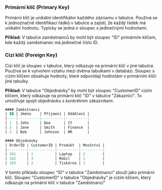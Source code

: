 ### Primární klíč (Primary Key)

Primární klíč je unikátní identifikátor každého záznamu v tabulce. Používá se k jednoznačné identifikaci řádků v tabulce a zajistí, že každý řádek má unikátní hodnotu. Typicky se jedná o sloupec s jedinečnými hodnotami.

**Příklad:**
V tabulce zaměstnanců by mohl být sloupec "ID" primárním klíčem, kde každý zaměstnanec má jedinečné číslo ID.

### Cizí klíč (Foreign Key)

Cizí klíč je sloupec v tabulce, který odkazuje na primární klíč v jiné tabulce. Používá se k vytvoření vztahu mezi dvěma tabulkami v databázi. Sloupec s cizím klíčem obsahuje hodnoty, které odpovídají hodnotám v primárním klíči jiné tabulky.

**Příklad:**
V tabulce "Objednávky" by mohl být sloupec "CustomerID" cizím klíčem, který odkazuje na primární klíč "ID" v tabulce "Zákazníci". To umožňuje spojit objednávku s konkrétním zákazníkem.

```sql
#### Zaměstnanci
| ID | Jméno    | Příjmení | Oddělení |
|----|----------|----------|----------|
| 1  | John     | Doe      | IT       |
| 2  | Jane     | Smith    | Finance  |
| 3  | Bob      | Johnson  | HR       |

#### Objednávky
| OrderID | CustomerID | Produkt  | Množství |
|---------|------------|----------|----------|
| 101     | 1          | Laptop   | 2        |
| 102     | 3          | Mobil    | 1        |
| 103     | 2          | Tiskárna | 1        |
```

V tomto příkladu sloupec "ID" v tabulce "Zaměstnanci" slouží jako primární klíč. Sloupec "CustomerID" v tabulce "Objednávky" je cizím klíčem, který odkazuje na primární klíč v tabulce "Zaměstnanci"
